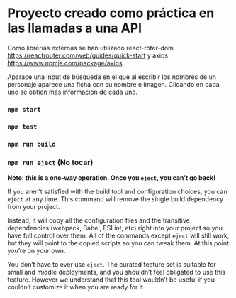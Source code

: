 # Proyecto creado como práctica en las llamadas a una API

Como librerías externas se han utilizado react-roter-dom https://reactrouter.com/web/guides/quick-start y axios https://www.npmjs.com/package/axios.

Aparace una input de búsqueda en el que al escribir los nombres de un personaje aparece una ficha con su nombre e imagen.
Clicando en cada uno se obtien más información de cada uno.

### `npm start`

### `npm test`

### `npm run build`

### `npm run eject` (No tocar)

**Note: this is a one-way operation. Once you `eject`, you can’t go back!**

If you aren’t satisfied with the build tool and configuration choices, you can `eject` at any time. This command will remove the single build dependency from your project.

Instead, it will copy all the configuration files and the transitive dependencies (webpack, Babel, ESLint, etc) right into your project so you have full control over them. All of the commands except `eject` will still work, but they will point to the copied scripts so you can tweak them. At this point you’re on your own.

You don’t have to ever use `eject`. The curated feature set is suitable for small and middle deployments, and you shouldn’t feel obligated to use this feature. However we understand that this tool wouldn’t be useful if you couldn’t customize it when you are ready for it.
